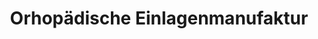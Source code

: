 ---
title: "Orhopädische Einlagenmanufaktur"
url: /wetter/orhopaedische-einlagenmanufaktur/
shop: Sanitätshaus
---